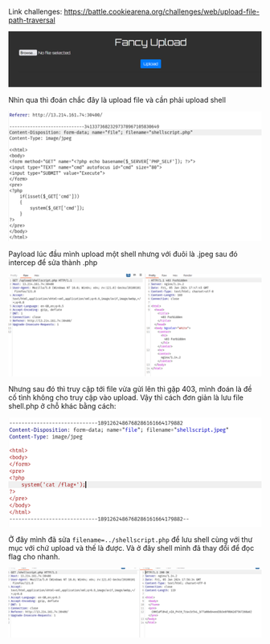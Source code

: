 Link challenges: https://battle.cookiearena.org/challenges/web/upload-file-path-traversal

![Alt text](image.png)

Nhìn qua thì đoán chắc đây là upload file và cần phải upload shell

![Alt text](image-1.png)

Payload lúc đầu mình upload một shell nhưng với đuôi là .jpeg sau đó intercep để sửa thành .php

![Alt text](image-2.png)

Nhưng sau đó thì truy cập tới file vừa gửi lên thì gặp 403, mình đoán là đề cố tình không cho truy cập vào upload. Vậy thì cách đơn giản là lưu file shell.php ở chỗ khác bằng cách:

![Alt text](image-3.png)

Ở đây mình đã sửa `filename=../shellscript.php` để lưu shell cùng với thư mục với chứ upload và thế là được. Và ở đây shell mình đã thay đổi để đọc flag cho nhanh.

![Alt text](image-5.png)
